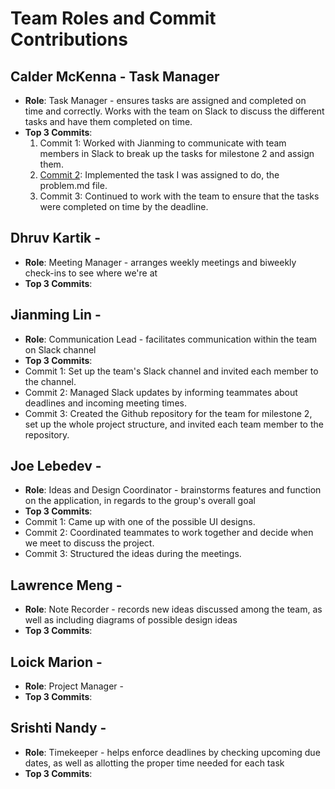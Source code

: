 # Team Roles and Commit Contributions

## Calder McKenna - Task Manager
- **Role**: Task Manager - ensures tasks are assigned and completed on time and correctly. Works with the team on Slack to discuss the different tasks and have them completed on time.
- **Top 3 Commits**:
    1. Commit 1: Worked with Jianming to communicate with team members in Slack to break up the tasks for milestone 2 and assign them.
    2. [Commit 2](https://github.com/JianmingLinUMass/ms02/commit/5cd3f5aa983d1283a9185c5466fde5c5b893c154): Implemented the task I was assigned to do, the problem.md file.
    3. Commit 3: Continued to work with the team to ensure that the tasks were completed on time by the deadline.

## Dhruv Kartik - 
- **Role**: Meeting Manager - arranges weekly meetings and biweekly check-ins to see where we're at
- **Top 3 Commits**:

## Jianming Lin - 
- **Role**: Communication Lead - facilitates communication within the team on Slack channel
- **Top 3 Commits**:
- Commit 1: Set up the team's Slack channel and invited each member to the channel.
- Commit 2: Managed Slack updates by informing teammates about deadlines and incoming meeting times.
- Commit 3: Created the Github repository for the team for milestone 2, set up the whole project structure, and invited each team member to the repository.

## Joe Lebedev - 
- **Role**: Ideas and Design Coordinator - brainstorms features and function on the application, in regards to the group's overall goal
- **Top 3 Commits**:
- Commit 1: Came up with one of the possible UI designs.
- Commit 2: Coordinated teammates to work together and decide when we meet to discuss the project.
- Commit 3: Structured the ideas during the meetings.

## Lawrence Meng - 
- **Role**: Note Recorder - records new ideas discussed among the team, as well as including diagrams of possible design ideas
- **Top 3 Commits**:

## Loick Marion - 
- **Role**: Project Manager  - 
- **Top 3 Commits**:

## Srishti Nandy - 
- **Role**: Timekeeper - helps enforce deadlines by checking upcoming due dates, as well as allotting the proper time needed for each task
- **Top 3 Commits**:
